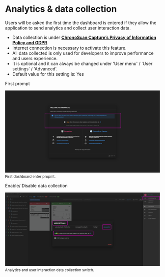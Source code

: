 # Analytics & data collection

Users will be asked the first time the dashboard is entered if they allow the application to send analytics and collect user interaction data. 

* Data collection is under [**ChronoScan Capture’s Privacy of Information Policy and GDPR**](https://www.chronoscan.org/company_privacyPolicy.asp).
* Internet connection is necessary to activate this feature.
* All data collected is only used for developers to improve performance and users experience.
* It is optional and it can always be changed under 'User menu' / 'User settings' / 'Advanced'.
* Default value for this setting is: <span class="def_yes">Yes</span>


First prompt

![Analitics menu](./../../images/documentation/tours/welcome_page.PNG)  
<small class="img_caption">First dashboard enter propmt. </small>


Enable/ Disable data collection

![Analitics menu](./../../images/documentation/analytics/analytics_menu.PNG)  
<small class="img_caption">Analytics and user interaction data collection switch. </small>




